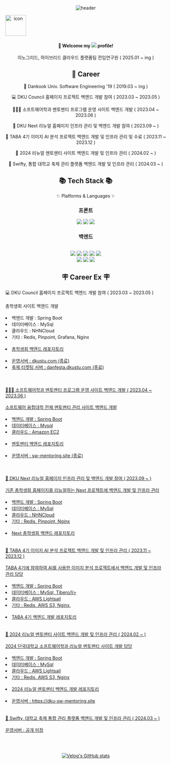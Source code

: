 <div align="center">
 
![header](https://capsule-render.vercel.app/api?type=Waving&color=gradient&height=200&section=header&text=gutanbug&fontColor=ffffff&fontSize=70&animation=fadeIn&fontAlignY=35)
 <div style="display: flex; align-items: flex-start;"><img src="https://techstack-generator.vercel.app/docker-icon.svg" alt="icon" width="65" height="65" /></div>
 
 ####  :wave: Welcome my <img src="https://img.shields.io/badge/GitHub-181717?style=for-the-badge&logo=GitHub&logoColor=white"/> profile!<br>

 <div>
	 이노그리드, 하이브리드 클라우드 플랫폼팀 전임연구원 ( 2025.01 ~ ing )
 </div>
 
 <div align="center"><h2>🧑 Career</h2>
	 
  🏫 Dankook Univ. Software Engineering '19 ( 2019.03 ~ ing ) 

  💻 DKU Council 홈페이지 프로젝트 백엔드 개발 참여 ( 2023.03 ~ 2023.05 )

  👨🏻‍🎓 소프트웨어학과 멘토멘티 프로그램 운영 사이트 백엔드 개발 ( 2023.04 ~ 2023.06 )

  🥽 DKU Next 리뉴얼 홈페이지 인프라 관리 및 백엔드 개발 참여 ( 2023.09 ~ )

  🎈 TABA 4기 이미지 AI 분석 프로젝트 백엔드 개발 및 인프라 관리 및 수료 ( 2023.11 ~ 2023.12 )

  👫 2024 리뉴얼 멘토멘티 사이트 백엔드 개발 및 인프라 관리 ( 2024.02 ~ )

  💎 Swifty, 통합 대학교 축제 관리 플랫폼 백엔드 개발 및 인프라 관리 ( 2024.03 ~ )
  
 </div>

<div align=center>
	<h2>📚 Tech Stack 📚</h2>
	<p>✨ Platforms & Languages ✨</p>
</div>
 
 <h3>프론트</h3>
<img src="https://img.shields.io/badge/HTML5-E34F26?style=for-the-badge&logo=HTML5&logoColor=white">
<img src="https://img.shields.io/badge/CSS3-1572B6?style=for-the-badge&logo=CSS3&logoColor=white">
<img src="https://img.shields.io/badge/JavaScript-F7DF1E?style=for-the-badge&logo=JavaScript&logoColor=white">
  <h3>백엔드</h3><br/>
<img src="https://img.shields.io/badge/MySQL-4479A1?style=for-the-badge&logo=MySQL&logoColor=white">
<img src="https://img.shields.io/badge/Spring-6DB33F?style=for-the-badge&logo=Spring&logoColor=white">
<img src="https://img.shields.io/badge/JAVA-007396?style=for-the-badge&logo=Java&logoColor=white">
<img src="https://img.shields.io/badge/Docker-2496ED?style=for-the-badge&logo=Docker&logoColor=white"/>


<img src="https://img.shields.io/badge/Ubuntu-E95420?style=for-the-badge&logo=Ubuntu&logoColor=white"/>
<br>
<img src="https://img.shields.io/badge/Apache Tomcat-F8DC75?style=for-the-badge&logo=apachetomcat&logoColor=black"/>
<img src="https://img.shields.io/badge/Postman-FF6C37?style=for-the-badge&logo=Postman&logoColor=white"/>
<img src="https://img.shields.io/badge/Amazon AWS-232F3E?style=for-the-badge&logo=amazonaws&logoColor=white"/>

<div>
<h2>🪧 Career Ex 🪧</h2>
	<div align=left>
		💻 DKU Council 홈페이지 프로젝트 백엔드 개발 참여 ( 2023.03 ~ 2023.05 )<br><br>
		총학생회 사이트 백앤드 개발<br><br>
		<li>백엔드 개발 : Spring Boot</li>
		<li>데이터베이스 : MySql</li>
		<li>클라우드 : NHNCloud</li>
		<li>기타 : Redis, Pinpoint, Grafana, Nginx</li><br>
		<li><a href=https://github.com/gutanbug/student-council-homepage-backend>총학생회 백엔드 레포지토리</li><br>
		<li>운영서버 : <a href=https://dkustu.com>dkustu.com (종료)</li>
		<li>축제 티켓팅 서버 : <a href=https://danfesta.dkustu.com>danfesta.dkustu.com (종료)</li><br><br><br>
	</div>
 	<div align=left>
		👨🏻‍🎓 소프트웨어학과 멘토멘티 프로그램 운영 사이트 백엔드 개발 ( 2023.04 ~ 2023.06 ) <br><br>
		소프트웨어 융합대학 전체 멘토멘티 관리 사이트 백앤드 개발<br><br>
		<li>백앤드 개발 : Spring Boot</li>
		<li>데이터베이스 : Mysql</li>
		<li>클라우드 : Amazon EC2</li><br>
		<li><a href=https://github.com/gutanbug/mentoring-private>멘토멘티 백엔드 레포지토리</li><br>
		<li>운영서버 : <a href=http://sw-mentoring.site/>sw-mentoring.site (종료)</li><br><br><br>
	</div>
 	<div align=left>
  		🥽 DKU Next 리뉴얼 홈페이지 인프라 관리 및 백엔드 개발 참여 ( 2023.09 ~ )<br><br>
		기존 총학생회 홈페이지를 리뉴얼하는 Next 프로젝트에 백앤드 개발 및 인프라 관리<br><br>
		<li>백앤드 개발 : Spring Boot</li>
		<li>데이터베이스 : MySql</li>
		<li>클라우드 : NHNCloud</li>
		<li>기타 : Redis, Pinpoint, Nginx</li><br>
		<li><a href=https://github.com/gutanbug/next-student-council-backend>Next 총학생회 백앤드 레포지토리</li><br><br>
	</div>
 	<div align=left>
  		🎈 TABA 4기 이미지 AI 분석 프로젝트 백엔드 개발 및 인프라 관리 ( 2023.11 ~ 2023.12 )<br><br>
		TABA 4기에 참여하여 AI를 사용한 이미지 분석 프로젝트에서 백엔드 개발 및 인프라 관리 담당<br><br>
		<li>백앤드 개발 : Spring Boot</li>
		<li>데이터베이스 : MySql, Tibero/li>
		<li>클라우드 : AWS Lightsail</li>
		<li>기타 : Redis, AWS S3, Nginx, </li><br>
		<li><a href=https://github.com/SixPieceGarlicBread/byulha-backend-dev>TABA 4기 백엔드 개발 레포지토리</li><br><br>
	</div>
 	<div align=left>
  		👫 2024 리뉴얼 멘토멘티 사이트 백엔드 개발 및 인프라 관리 ( 2024.02 ~ )<br><br>
		2024 단국대학교 소프트웨어학과 리뉴얼 멘토멘티 사이트 개발 담당<br><br>
		<li>백앤드 개발 : Spring Boot</li>
		<li>데이터베이스 : MySql</li>
		<li>클라우드 : AWS Lightsail</li>
		<li>기타 : Redis, AWS S3, Nginx </li><br>
		<li><a href=https://github.com/gutanbug/renew-sw-mentoring>2024 리뉴얼 멘토멘티 백엔드 개발 레포지토리</li><br>
		<li>운영서버 : <a href=https://dku-sw-mentoring.site>https://dku-sw-mentoring.site</li><br><br>
	</div>
 	<div align=left>
		💎 Swifty, 대학교 축제 통합 관리 플랫폼 백엔드 개발 및 인프라 관리 ( 2024.03 ~ )<br><br>
		운영서버 : 공개 미정
	</div>
 

 	
</div>
 
<br/><br/>
 <p></p>

 
[![Velog's GitHub stats](https://velog-readme-stats.vercel.app/api?name=gutanbug)](https://github.com/gutanbug/velog-readme-stats)



